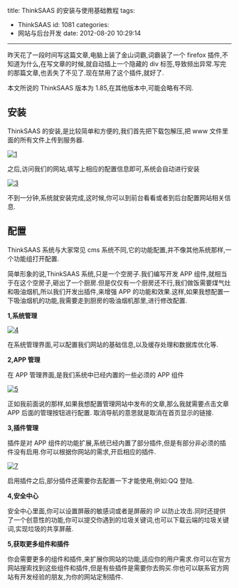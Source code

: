 title: ThinkSAAS 的安装与使用基础教程
tags:
  - ThinkSAAS
id: 1081
categories:
  - 网站与后台开发
date: 2012-08-20 10:29:14

---

昨天花了一段时间写这篇文章,电脑上装了金山词霸,词霸装了一个 firefox 插件,不知道为什么,在写文章的时候,就自动插上一个隐藏的 div 标签,导致频出异常.写完的那篇文章,也丢失了不见了.现在禁用了这个插件,就好了.

本文所说的 ThinkSAAS 版本为 1.85,在其他版本中,可能会略有不同.

## 安装

ThinkSAAS 的安装,是比较简单和方便的,我们首先把下载包解压,把 www 文件里面的所有文件上传到服务器.

[![](https://qxzm-cdn.sapi.work/blog/2012/08/1.jpg "1")](https://qxzm-cdn.sapi.work/blog/2012/08/1.jpg)

之后,访问我们的网站,填写上相应的配置信息即可,系统会自动进行安装

[![](https://qxzm-cdn.sapi.work/blog/2012/08/3.jpg "3")](https://qxzm-cdn.sapi.work/blog/2012/08/3.jpg)

不到一分钟,系统就安装完成,这时候,你可以到前台看看或者到后台配置网站相关信息.

## 配置

ThinkSAAS 系统与大家常见 cms 系统不同,它的功能配置,并不像其他系统那样,一个功能组打开配置.

简单形象的说,ThinkSAAS 系统,只是一个空房子.我们编写开发 APP 组件,就相当于在这个空房子,砸出了一个厨房.但是仅仅有一个厨房还不行,我们做饭需要煤气灶和吸油烟机,所以我们开发出插件,来增强 APP 的功能和效果.这样,如果我想配置一下吸油烟机的功能,我需要走到厨房的吸油烟机那里,进行修改配置.

**1,系统管理**

[![](https://qxzm-cdn.sapi.work/blog/2012/08/4.jpg "4")](https://qxzm-cdn.sapi.work/blog/2012/08/4.jpg)

在系统管理界面,可以配置我们网站的基础信息,以及缓存处理和数据库优化等.

**2,APP 管理**

在 APP 管理界面,是我们系统中已经内置的一些必须的 APP 组件

[![](https://qxzm-cdn.sapi.work/blog/2012/08/5.jpg "5")](https://qxzm-cdn.sapi.work/blog/2012/08/5.jpg)

正如我前面说的那样,如果我想配置管理网站中发布的文章,那么我就需要点击文章 APP 后面的管理按钮进行配置. 取消导航的意思就是取消在首页显示的链接.

**3,插件管理**

插件是对 APP 组件的功能扩展,系统已经内置了部分插件,但是有部分非必须的插件没有启用.你可以根据你网站的需求,开启相应的插件.

[![](https://qxzm-cdn.sapi.work/blog/2012/08/7.jpg "7")](https://qxzm-cdn.sapi.work/blog/2012/08/7.jpg)

启用插件之后,部分插件还需要你去配置一下才能使用,例如:QQ 登陆.

**4,安全中心**

安全中心里面,你可以设置屏蔽的敏感词或者是屏蔽的 IP 以防止攻击.同时还提供了一个创意性的功能,你可以提交你遇到的垃圾关键词,也可以下载云端的垃圾关键词,实现垃圾的共享屏蔽.

**5,获取更多组件和插件**

你会需要更多的组件和插件,来扩展你网站的功能,适应你的用户需求.你可以在官方网站搜索找到这些组件和插件,但是有些插件是需要你去购买.你也可以联系官方网站有开发经验的朋友,为你的网站定制插件.
